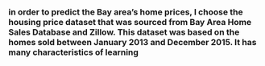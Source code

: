 ### in order to predict the Bay area’s home prices, I choose the housing price dataset that was sourced from Bay Area Home Sales Database and Zillow. This dataset was based on the homes sold between January 2013 and December 2015. It has many characteristics of learning
